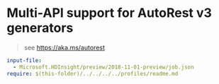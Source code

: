 # Multi-API support for AutoRest v3 generators

> see https://aka.ms/autorest

``` yaml $(enable-multi-api)
input-file:
  - Microsoft.HDInsight/preview/2018-11-01-preview/job.json
require: $(this-folder)/../../../../profiles/readme.md
```
